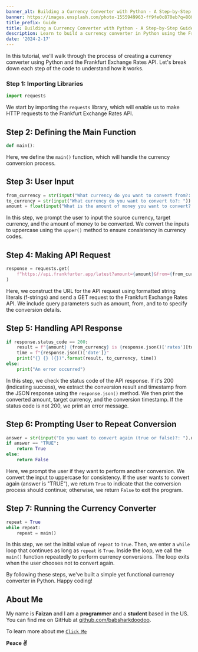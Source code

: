 ```yaml
---
banner_alt: Building a Currency Converter with Python - A Step-by-Step Guide
banner: https://images.unsplash.com/photo-1555949963-ff9fe0c870eb?q=80&w=1170&auto=format&fit=crop&ixlib=rb-4.0.3&ixid=M3wxMjA3fDB8MHxwaG90by1wYWdlfHx8fGVufDB8fHx8fA%3D%3D
title_prefix: Guide
title: Building a Currency Converter with Python - A Step-by-Step Guide
description: Learn to build a currency converter in Python using the Frankfurt Exchange Rates API step-by-step, empowering you to convert currencies with ease.
date: '2024-2-17'
---
```


In this tutorial, we'll walk through the process of creating a currency converter using Python and the Frankfurt Exchange Rates API. Let's break down each step of the code to understand how it works.

### Step 1: Importing Libraries

```python
import requests
```

We start by importing the `requests` library, which will enable us to make HTTP requests to the Frankfurt Exchange Rates API.

## Step 2: Defining the Main Function

```python
def main():
```

Here, we define the `main()` function, which will handle the currency conversion process.

## Step 3: User Input

```python
from_currency = str(input("What currency do you want to convert from?: ")).upper()
to_currency = str(input("What currency do you want to convert to?: ")).upper()
amount = float(input("What is the amount of money you want to convert?: "))
```

In this step, we prompt the user to input the source currency, target currency, and the amount of money to be converted. We convert the inputs to uppercase using the `upper()` method to ensure consistency in currency codes.

## Step 4: Making API Request

```python
response = requests.get(
    f"https://api.frankfurter.app/latest?amount={amount}&from={from_currency}&to={to_currency}"
)
```

Here, we construct the URL for the API request using formatted string literals (f-strings) and send a GET request to the Frankfurt Exchange Rates API. We include query parameters such as amount, from, and to to specify the conversion details.

## Step 5: Handling API Response

```python
if response.status_code == 200:
    result = f"{amount} {from_currency} is {response.json()['rates'][to_currency]}"
    time = f"{response.json()['date']}"
    print("{} {} ({})".format(result, to_currency, time))
else:
    print("An error occurred")
```

In this step, we check the status code of the API response. If it's 200 (indicating success), we extract the conversion result and timestamp from the JSON response using the `response.json()` method. We then print the converted amount, target currency, and the conversion timestamp. If the status code is not 200, we print an error message.

## Step 6: Prompting User to Repeat Conversion

```python
answer = str(input("Do you want to convert again (true or false)?: ").upper())
if answer == "TRUE":
    return True
else:
    return False
```

Here, we prompt the user if they want to perform another conversion. We convert the input to uppercase for consistency. If the user wants to convert again (answer is "TRUE"), we return `True` to indicate that the conversion process should continue; otherwise, we return `False` to exit the program.

## Step 7: Running the Currency Converter

```python
repeat = True
while repeat:
    repeat = main()
```

In this step, we set the initial value of `repeat` to `True`. Then, we enter a `while` loop that continues as long as `repeat` is `True`. Inside the loop, we call the `main()` function repeatedly to perform currency conversions. The loop exits when the user chooses not to convert again.

By following these steps, we've built a simple yet functional currency converter in Python. Happy coding!

## **About Me**

My name is **Faizan** and I am a **programmer** and a **student** based in the US. You can find me on GitHub at [github.com/babsharkdoodoo](https://github.com/babsharkdoodoo).

To learn more about me [`Click Me`](https://faizanak.vercel.app/blog/about)

**Peace ✌**
